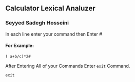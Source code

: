 ## Calculator Lexical Analuzer
### Seyyed Sadegh Hosseini

In each line enter your command then Enter #

#### For Example:
```
( a+b/c)*2#
```

After Entering All of your Commands Enter  ```exit``` Command.
```
exit
```
